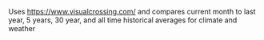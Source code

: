 Uses https://www.visualcrossing.com/ and compares current month to last year, 5 years, 30 year, and all time historical averages for climate and weather

